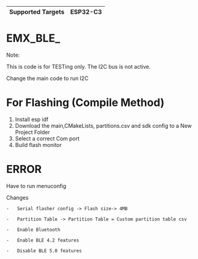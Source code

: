 | Supported Targets | ESP32-C3 |
| ----------------- | -------- | 

# EMX_BLE_

Note:

This is code is for TESTing only. The I2C bus is not active.

Change the main code to run I2C

# For Flashing (Compile Method)

1.  Install esp idf
2.  Download the main,CMakeLists, partitions.csv and sdk config to a New Project Folder 
3.  Select a correct Com port
4.  Build flash monitor

# ERROR

Have to run menuconfig

Changes

    -   Serial flasher config -> Flash size-> 4MB

    -   Partition Table -> Partition Table = Custom partition table csv

    -   Enable Bluetooth

    -   Enable BLE 4.2 features

    -   Disable BLE 5.0 features


